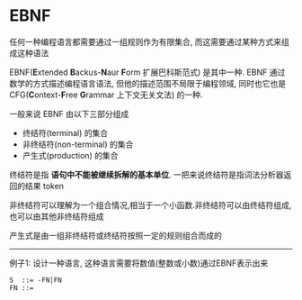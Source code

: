
# EBNF

任何一种编程语言都需要通过一组规则作为有限集合, 而这需要通过某种方式来组成这种语法

EBNF(**E**xtended **B**ackus-**N**aur **F**orm 扩展巴科斯范式) 是其中一种. EBNF 通过数学的方式描述编程语言语法, 但他的描述范围不局限于编程领域, 同时也它也是 CFG(**C**ontext-**F**ree **G**rammar 上下文无关文法) 的一种.

一般来说 EBNF 由以下三部分组成

- 终结符(terminal) 的集合
- 非终结符(non-terminal) 的集合
- 产生式(production) 的集合

终结符是指 **语句中不能被继续拆解的基本单位**. 一把来说终结符是指词法分析器返回的结果 token

非终结符可以理解为一个组合情况,相当于一个小函数.非终结符可以由终结符组成,也可以由其他非终结符组成

产生式是由一组非终结符或终结符按照一定的规则组合而成的

---

例子1: 设计一种语言, 这种语言需要将数值(整数或小数)通过EBNF表示出来

```EBNF
S  ::= -FN|FN
FN ::= 
```